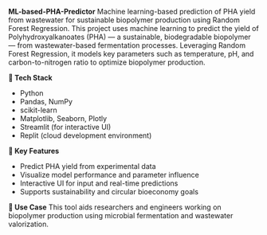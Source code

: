 **ML-based-PHA-Predictor**
Machine learning-based prediction of PHA yield from wastewater for sustainable biopolymer production using Random Forest Regression.
This project uses machine learning to predict the yield of Polyhydroxyalkanoates (PHA) — a sustainable, biodegradable biopolymer — from wastewater-based fermentation processes. Leveraging Random Forest Regression, it models key parameters such as temperature, pH, and carbon-to-nitrogen ratio to optimize biopolymer production.

**🔧 Tech Stack**
- Python
- Pandas, NumPy
- scikit-learn
- Matplotlib, Seaborn, Plotly
- Streamlit (for interactive UI)
- Replit (cloud development environment)

**🌱 Key Features**
- Predict PHA yield from experimental data
- Visualize model performance and parameter influence
- Interactive UI for input and real-time predictions
- Supports sustainability and circular bioeconomy goals

**📘 Use Case**
This tool aids researchers and engineers working on biopolymer production using microbial fermentation and wastewater valorization.
